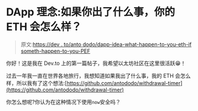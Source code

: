# DApp 理念:如果你出了什么事，你的 ETH 会怎么样？

> 原文:[https://dev . to/anto dodo/dapp-idea-what-happen-to-you-eth-if someth-happen-to-you-PEF](https://dev.to/antododo/dapp-idea-what-will-happen-to-your-eth-if-something-happens-to-you-pef)

你好！这是我在 Dev.to 上的第一篇帖子，我希望以太坊社区在这里很活跃😁！

过去一年我一直在世界各地旅行，我想知道如果我出了什么事，我的 ETH 会怎么样，所以我有了这个想法:[https://github.com/antododo/withdrawal-timer](https://github.com/antododo/withdrawal-timer)

你怎么想呢?你认为在这种情况下使用`now`安全吗？